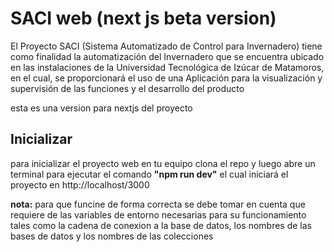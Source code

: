 # SACI web (next js beta version)

El Proyecto SACI (Sistema Automatizado de Control para Invernadero) tiene como finalidad la automatización  del Invernadero que se encuentra ubicado en las instalaciones de la Universidad Tecnológica de Izúcar de Matamoros, en el cual, se proporcionará el uso de una Aplicación para la visualización y supervisión de las funciones y el desarrollo del producto

esta es una version para nextjs del proyecto

## Inicializar

para inicializar el proyecto web en tu equipo clona el repo y luego abre un terminal para ejecutar el comando __"npm run dev"__
el cual iniciará el proyecto en http://localhost/3000

__nota:__ para que funcine de forma correcta se debe tomar en cuenta que requiere de las variables de entorno necesarias para su funcionamiento tales como la cadena de conexion a la base de datos, los nombres de las bases de datos y los nombres de las colecciones 

